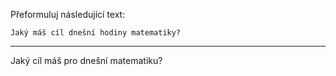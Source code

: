 Přeformuluj následující text:

```
Jaký máš cíl dnešní hodiny matematiky?
```

---

<!-- chatcmpl-749WF3a8GiQqzBPLkq3gZNgyFDPfV -->

Jaký cíl máš pro dnešní matematiku?